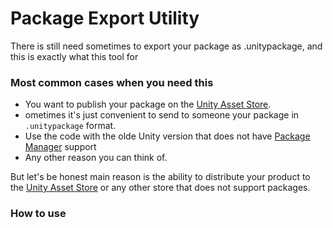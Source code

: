 # Package Export Utility
There is still need sometimes to export your package as .unitypackage, and this is exactly what this tool for

### Most common cases when you need this
* You want to publish your package on the [Unity Asset Store](https://assetstore.unity.com/top-assets/top-paid?aid=1101l4aUM).
* ometimes it's just convenient to send to someone your package in `.unitypackage` format.
* Use the code with the olde Unity version that does not have [Package Manager](https://docs.unity3d.com/Packages/com.unity.package-manager-ui@1.8/manual/index.html) support
* Any other reason you can think of.

But let's be honest main reason is the ability to distribute your product to the [Unity Asset Store](https://assetstore.unity.com/top-assets/top-paid?aid=1101l4aUM) or any other store that does not support packages.

### How to use
